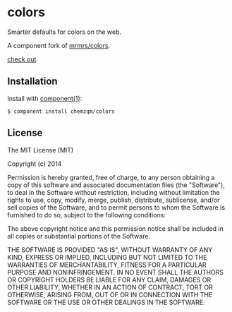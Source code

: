 
# colors

  Smarter defaults for colors on the web.

  A component fork of [mrmrs/colors](https://github.com/mrmrs/colors).

  [check out](http://chemzqm.github.io/colors/).

## Installation

  Install with [component(1)](http://component.io):

    $ component install chemzqm/colors


## License

  The MIT License (MIT)

  Copyright (c) 2014 <copyright holders>

  Permission is hereby granted, free of charge, to any person obtaining a copy
  of this software and associated documentation files (the "Software"), to deal
  in the Software without restriction, including without limitation the rights
  to use, copy, modify, merge, publish, distribute, sublicense, and/or sell
  copies of the Software, and to permit persons to whom the Software is
  furnished to do so, subject to the following conditions:

  The above copyright notice and this permission notice shall be included in
  all copies or substantial portions of the Software.

  THE SOFTWARE IS PROVIDED "AS IS", WITHOUT WARRANTY OF ANY KIND, EXPRESS OR
  IMPLIED, INCLUDING BUT NOT LIMITED TO THE WARRANTIES OF MERCHANTABILITY,
  FITNESS FOR A PARTICULAR PURPOSE AND NONINFRINGEMENT. IN NO EVENT SHALL THE
  AUTHORS OR COPYRIGHT HOLDERS BE LIABLE FOR ANY CLAIM, DAMAGES OR OTHER
  LIABILITY, WHETHER IN AN ACTION OF CONTRACT, TORT OR OTHERWISE, ARISING FROM,
  OUT OF OR IN CONNECTION WITH THE SOFTWARE OR THE USE OR OTHER DEALINGS IN
  THE SOFTWARE.
